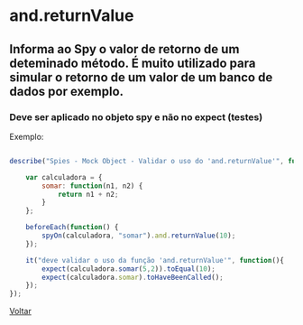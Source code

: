 # and.returnValue
## Informa ao Spy o valor de retorno de um deteminado método. É muito utilizado para simular o retorno de um valor de um banco de dados por exemplo.
### Deve ser aplicado no objeto spy e não no expect (testes)

Exemplo:

```js

describe("Spies - Mock Object - Validar o uso do 'and.returnValue'", function(){

    var calculadora = {
        somar: function(n1, n2) {
            return n1 + n2;
        }
    };

    beforeEach(function() {
        spyOn(calculadora, "somar").and.returnValue(10);
    });

    it("deve validar o uso da função 'and.returnValue'", function(){
        expect(calculadora.somar(5,2)).toEqual(10);
        expect(calculadora.somar).toHaveBeenCalled();
    });
});
```

[Voltar](https://github.com/andresilveiraleite/jasmine_nodejs/blob/master/docs/spies/spies.md)  
